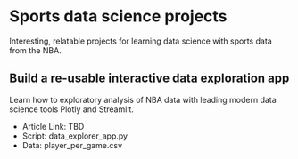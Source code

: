 # Sports data science projects
Interesting, relatable projects for learning data science with sports data from the NBA.  
## Build a re-usable interactive data exploration app
Learn how to exploratory analysis of NBA data with leading modern data science tools Plotly and Streamlit.

- Article Link: TBD
- Script: data_explorer_app.py
- Data: player_per_game.csv
